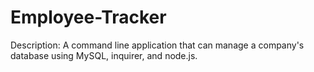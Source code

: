 # Employee-Tracker
Description:
A command line application that can manage a company's database using MySQL, inquirer, and node.js.

